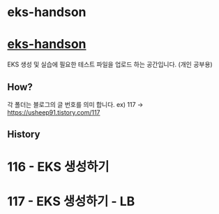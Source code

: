# eks-handson
# [eks-handson](https://usheep91.tistory.com/116)

EKS 생성 및 실습에 필요한 테스트 파일을 업로드 하는 공간입니다. (개인 공부용)

## How? 
각 폴더는 블로그의 글 번호를 의미 합니다.
ex) 117 -> https://usheep91.tistory.com/117

## History
# 116 - EKS 생성하기
# 117 - EKS 생성하기 - LB
